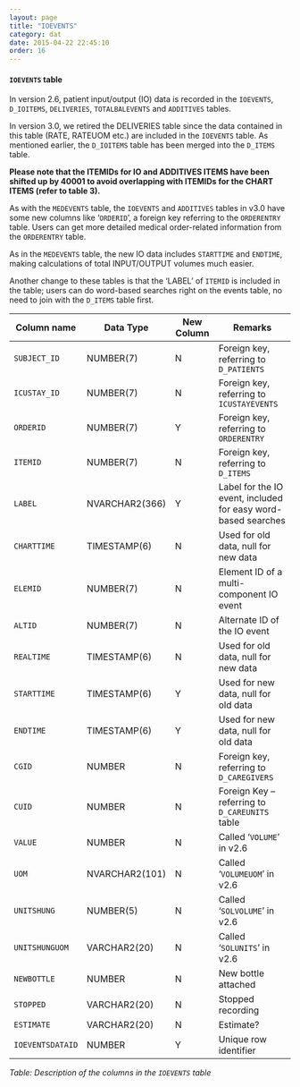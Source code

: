 ```yaml
---
layout: page
title: "IOEVENTS"
category: dat
date: 2015-04-22 22:45:10
order: 16
---
```


#### ```IOEVENTS``` table

In version 2.6, patient input/output (IO) data is recorded in the
```IOEVENTS```, ```D_IOITEMS```, ```DELIVERIES```, ```TOTALBALEVENTS``` and ```ADDITIVES``` tables.

In version 3.0, we retired the DELIVERIES table since the data contained
in this table (RATE, RATEUOM etc.) are included in the ```IOEVENTS``` table.
As mentioned earlier, the ```D_IOITEMS``` table has been merged into the
```D_ITEMS``` table.

**Please note that the ITEMIDs for IO and ADDITIVES ITEMS have been
shifted up by 40001 to avoid overlapping with ITEMIDs for the CHART
ITEMS (refer to table 3).**

As with the ```MEDEVENTS``` table, the ```IOEVENTS``` and ```ADDITIVES``` tables in v3.0 have some new columns like ‘```ORDERID```’, a foreign key referring to the ```ORDERENTRY``` table. Users can get more detailed medical order-related information from the ```ORDERENTRY``` table.

As in the ```MEDEVENTS``` table, the new IO data includes ```STARTTIME``` and
```ENDTIME```, making calculations of total INPUT/OUTPUT volumes much
easier.

Another change to these tables is that the ‘LABEL’ of ```ITEMID``` is included
in the table; users can do word-based searches right on the events
table, no need to join with the ```D_ITEMS``` table first.

Column name | Data Type | New Column  | Remarks
--- | --- | --- | ---
```SUBJECT_ID``` | NUMBER(7) | N | Foreign key, referring to ```D_PATIENTS```
```ICUSTAY_ID``` | NUMBER(7) | N | Foreign key, referring to ```ICUSTAYEVENTS```
```ORDERID``` | NUMBER(7) | Y | Foreign key, referring to ```ORDERENTRY```
```ITEMID``` | NUMBER(7) | N | Foreign key, referring to ```D_ITEMS```
```LABEL``` | NVARCHAR2(366) | Y | Label for the IO event, included for easy word-based searches
```CHARTTIME``` | TIMESTAMP(6) | N | Used for old data, null for new data
```ELEMID``` | NUMBER(7) | N | Element ID of a multi-component IO event
```ALTID``` | NUMBER(7) | N | Alternate ID of the IO event
```REALTIME``` | TIMESTAMP(6) | N | Used for old data, null for new data
```STARTTIME``` | TIMESTAMP(6) | Y | Used for new data, null for old data
```ENDTIME``` | TIMESTAMP(6) | Y | Used for new data, null for old data
```CGID``` | NUMBER | N | Foreign key, referring to ```D_CAREGIVERS```
```CUID``` | NUMBER | N | Foreign Key – referring to ```D_CAREUNITS``` table
```VALUE``` | NUMBER | N | Called ‘```VOLUME```’ in v2.6
```UOM``` | NVARCHAR2(101) | N | Called ‘```VOLUMEUOM```’ in v2.6
```UNITSHUNG``` | NUMBER(5) | N | Called ‘```SOLVOLUME```’ in v2.6
```UNITSHUNGUOM``` | VARCHAR2(20) | N | Called ‘```SOLUNITS```’ in v2.6
```NEWBOTTLE``` | NUMBER | N | New bottle attached
```STOPPED``` | VARCHAR2(20) | N | Stopped recording
```ESTIMATE``` | VARCHAR2(20) | N | Estimate?
```IOEVENTSDATAID``` | NUMBER | Y | Unique row identifier

*Table: Description of the columns in the ```IOEVENTS``` table*




